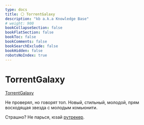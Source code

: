 ```yaml
---
type: docs
title: ⚪️ TorrentGalaxy
description: "kb a.k.a Knowledge Base"
# weight: 900
bookCollapseSection: false
bookFlatSection: false
bookToc: false
bookComments: false
bookSearchExclude: false
bookHidden: false
robotsNoIndex: true
---
```


# TorrentGalaxy

[TorrentGalaxy](https://torrentgalaxy.to/?nt)

Не проверял, но говорят топ. Новый, стильный, молодой, прям восходящая звезда с молодым комьюнити.

Страшно? Не парься, юзай [рутрекер](../rutracker).
